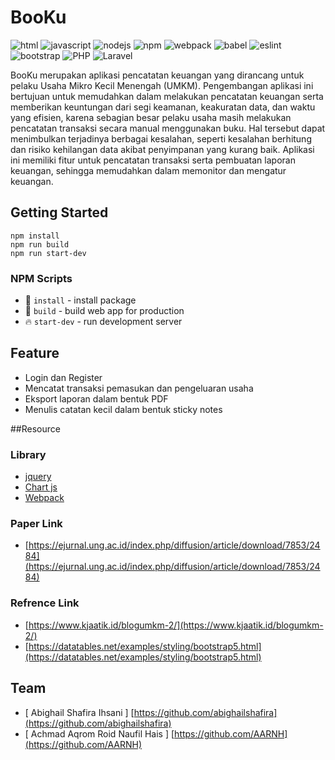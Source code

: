 # BooKu

![html](https://img.shields.io/static/v1?message=HTML&logo=html5&labelColor=5c5c5c&color=1182c3&label=%20) 
![javascript](https://img.shields.io/static/v1?message=JavaScript&logo=javascript&labelColor=5c5c5c&color=1182c3&label=%20)
![nodejs](https://img.shields.io/static/v1?message=NodeJs&logo=node.js&labelColor=5c5c5c&color=1182c3&label=%20)
![npm](https://img.shields.io/static/v1?message=npm&logo=npm&labelColor=5c5c5c&color=1182c3&label=%20)
![webpack](https://img.shields.io/static/v1?message=Webpack%204&logo=webpack&labelColor=5c5c5c&color=1182c3&label=%20)
![babel](https://img.shields.io/static/v1?message=Babel&logo=babel&labelColor=5c5c5c&color=1182c3&label=%20)
![eslint](https://img.shields.io/static/v1?message=ESLint&logo=eslint&labelColor=5c5c5c&color=1182c3&label=%20)
![bootstrap](https://img.shields.io/static/v1?message=Bootstrap%205&logo=bootstrap&labelColor=5c5c5c&color=1182c3&label=%20)
![PHP](https://img.shields.io/static/v1?message=PHP&logo=php&labelColor=5c5c5c&color=1182c3&label=%20)
![Laravel](https://img.shields.io/static/v1?message=Laravel&logo=laravel&labelColor=5c5c5c&color=1182c3&label=%20)

BooKu merupakan aplikasi pencatatan keuangan yang dirancang untuk pelaku Usaha Mikro Kecil Menengah (UMKM). Pengembangan aplikasi ini bertujuan untuk memudahkan dalam melakukan pencatatan keuangan serta memberikan keuntungan dari segi keamanan, keakuratan data, dan waktu yang efisien, karena sebagian besar pelaku usaha masih melakukan pencatatan transaksi secara manual menggunakan buku. Hal tersebut dapat menimbulkan terjadinya berbagai kesalahan, seperti kesalahan berhitung dan risiko kehilangan data akibat penyimpanan yang kurang baik. Aplikasi ini memiliki fitur untuk pencatatan transaksi serta pembuatan laporan keuangan, sehingga memudahkan dalam memonitor dan mengatur keuangan. 

## Getting Started
```
npm install
npm run build
npm run start-dev
```
### NPM Scripts
* 📱 `install` - install package 
* 🔧 `build` - build web app for production
* 🔥 `start-dev` - run development server

## Feature
* Login dan Register
* Mencatat transaksi pemasukan dan pengeluaran usaha
* Eksport laporan dalam bentuk PDF
* Menulis catatan kecil dalam bentuk sticky notes

##Resource

### Library 
- [jquery](https://api.jquery.com/)
- [Chart js](https://www.chartjs.org/)
- [Webpack](https://webpack.js.org/concepts/)

### Paper Link
- [https://ejurnal.ung.ac.id/index.php/diffusion/article/download/7853/2484](https://ejurnal.ung.ac.id/index.php/diffusion/article/download/7853/2484)

### Refrence Link
- [https://www.kjaatik.id/blogumkm-2/](https://www.kjaatik.id/blogumkm-2/)
- [https://datatables.net/examples/styling/bootstrap5.html](https://datatables.net/examples/styling/bootstrap5.html)


## Team
* [ Abighail Shafira Ihsani ] [https://github.com/abighailshafira](https://github.com/abighailshafira)
* [ Achmad Aqrom Roid Naufil Hais ] [https://github.com/AARNH](https://github.com/AARNH)
